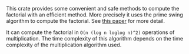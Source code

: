 This crate provides some convenient and safe methods to compute the factorial with an efficient method. More precisely it uses the prime swing algorithm to compute the factorial. See [this paper](https://oeis.org/A000142/a000142.pdf) for more detail.

It can compute the factorial in `O(n (log n loglog n)^2)` operations of multiplication. The time complexity of this algorithm depends on the time complexity of the multiplication algorithm used.
